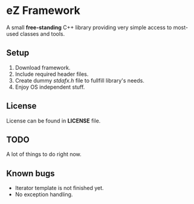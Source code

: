 # eZ Framework
A small **free-standing** C++ library providing very simple access to most-used classes and tools.

## Setup
1. Download framework.
2. Include required header files.
3. Create dummy *stdafx.h* file to fullfill library's needs.
4. Enjoy OS independent stuff.

## License
License can be found in **LICENSE** file.

## TODO
A lot of things to do right now.

## Known bugs
+ Iterator template is not finished yet.
+ No exception handling.